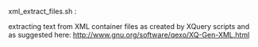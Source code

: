 xml_extract_files.sh :

  extracting text from XML container files as created by XQuery scripts
  and as suggested here: http://www.gnu.org/software/qexo/XQ-Gen-XML.html
